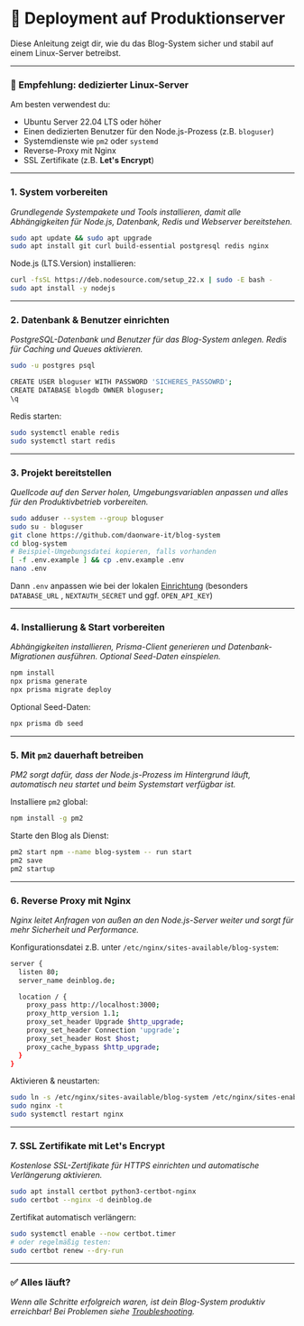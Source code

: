 # 🚀 Deployment auf Produktionserver

Diese Anleitung zeigt dir, wie du das Blog-System sicher und stabil auf einem Linux-Server betreibst.

---

### 🔐 Empfehlung: dedizierter Linux-Server

Am besten verwendest du:

- Ubuntu Server 22.04 LTS oder höher
- Einen dedizierten Benutzer für den Node.js-Prozess (z.B. `bloguser`)
- Systemdienste wie `pm2` oder `systemd`
- Reverse-Proxy mit Nginx
- SSL Zertifikate (z.B. **Let's Encrypt**)
  
---


### 1. System vorbereiten

_Grundlegende Systempakete und Tools installieren, damit alle Abhängigkeiten für Node.js, Datenbank, Redis und Webserver bereitstehen._


```bash
sudo apt update && sudo apt upgrade
sudo apt install git curl build-essential postgresql redis nginx
```

Node.js (LTS.Version) installieren:

```bash
curl -fsSL https://deb.nodesource.com/setup_22.x | sudo -E bash -
sudo apt install -y nodejs
```

---


### 2. Datenbank & Benutzer einrichten

_PostgreSQL-Datenbank und Benutzer für das Blog-System anlegen. Redis für Caching und Queues aktivieren._

```bash
sudo -u postgres psql
```

```bash
CREATE USER bloguser WITH PASSWORD 'SICHERES_PASSOWRD';
CREATE DATABASE blogdb OWNER bloguser;
\q
```

Redis starten:

```bash
sudo systemctl enable redis
sudo systemctl start redis
```

---


### 3. Projekt bereitstellen

_Quellcode auf den Server holen, Umgebungsvariablen anpassen und alles für den Produktivbetrieb vorbereiten._


```bash
sudo adduser --system --group bloguser
sudo su - bloguser
git clone https://github.com/daonware-it/blog-system
cd blog-system
# Beispiel-Umgebungsdatei kopieren, falls vorhanden
[ -f .env.example ] && cp .env.example .env
nano .env
```


Dann `.env` anpassen wie bei der lokalen [Einrichtung](installation.md) (besonders `DATABASE_URL` , `NEXTAUTH_SECRET` und ggf. `OPEN_API_KEY`)

---


### 4. Installierung & Start vorbereiten

_Abhängigkeiten installieren, Prisma-Client generieren und Datenbank-Migrationen ausführen. Optional Seed-Daten einspielen._

```bash
npm install
npx prisma generate
npx prisma migrate deploy
```

Optional Seed-Daten:

```bash
npx prisma db seed
```

---


### 5. Mit `pm2` dauerhaft betreiben

_PM2 sorgt dafür, dass der Node.js-Prozess im Hintergrund läuft, automatisch neu startet und beim Systemstart verfügbar ist._

Installiere `pm2` global:

```bash
npm install -g pm2
```

Starte den Blog als Dienst:

```bash
pm2 start npm --name blog-system -- run start
pm2 save
pm2 startup
```

---


### 6. Reverse Proxy mit Nginx

_Nginx leitet Anfragen von außen an den Node.js-Server weiter und sorgt für mehr Sicherheit und Performance._

Konfigurationsdatei z.B. unter `/etc/nginx/sites-available/blog-system`:

```bash
server {
  listen 80;
  server_name deinblog.de;

  location / {
    proxy_pass http://localhost:3000;
    proxy_http_version 1.1;
    proxy_set_header Upgrade $http_upgrade;
    proxy_set_header Connection 'upgrade';
    proxy_set_header Host $host;
    proxy_cache_bypass $http_upgrade;
  }
}
```

Aktivieren & neustarten:

```bash
sudo ln -s /etc/nginx/sites-available/blog-system /etc/nginx/sites-enabled/blog-system
sudo nginx -t
sudo systemctl restart nginx
```

---


### 7. SSL Zertifikate mit Let's Encrypt

_Kostenlose SSL-Zertifikate für HTTPS einrichten und automatische Verlängerung aktivieren._


```bash
sudo apt install certbot python3-certbot-nginx
sudo certbot --nginx -d deinblog.de
```

Zertifikat automatisch verlängern:

```bash
sudo systemctl enable --now certbot.timer
# oder regelmäßig testen:
sudo certbot renew --dry-run
```

---


### ✅ Alles läuft?

_Wenn alle Schritte erfolgreich waren, ist dein Blog-System produktiv erreichbar! Bei Problemen siehe [Troubleshooting](troubleshooting.md)._